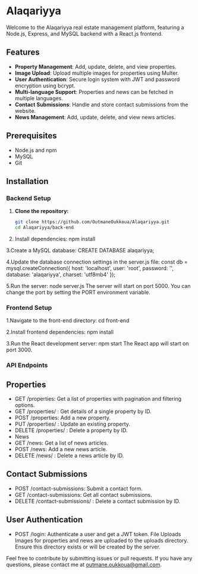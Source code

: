 # Alaqariyya

Welcome to the Alaqariyya real estate management platform, featuring a Node.js, Express, and MySQL backend with a React.js frontend.

## Features

- **Property Management**: Add, update, delete, and view properties.
- **Image Upload**: Upload multiple images for properties using Multer.
- **User Authentication**: Secure login system with JWT and password encryption using bcrypt.
- **Multi-language Support**: Properties and news can be fetched in multiple languages.
- **Contact Submissions**: Handle and store contact submissions from the website.
- **News Management**: Add, update, delete, and view news articles.

## Prerequisites

- Node.js and npm
- MySQL
- Git

## Installation

### Backend Setup

1. **Clone the repository:**
   ```bash
   git clone https://github.com/OutmaneOukkoua/Alaqariyya.git
   cd Alaqariyya/back-end
   
2. Install dependencies:
npm install

3.Create a MySQL database:
CREATE DATABASE alaqariyya;

4.Update the database connection settings in the server.js file:
const db = mysql.createConnection({
  host: 'localhost',
  user: 'root',
  password: '',
  database: 'alaqariyya',
  charset: 'utf8mb4'
});

5.Run the server:
node server.js
The server will start on port 5000. You can change the port by setting the PORT environment variable.

### Frontend Setup

1.Navigate to the front-end directory:
cd front-end

2.Install frontend dependencies:
npm install

3.Run the React development server:
npm start
The React app will start on port 3000.

### API Endpoints

## Properties
* GET /properties: Get a list of properties with pagination and filtering options.
* GET /properties/
: Get details of a single property by ID.
* POST /properties: Add a new property.
* PUT /properties/
: Update an existing property.
* DELETE /properties/
: Delete a property by ID.
* News
* GET /news: Get a list of news articles.
* POST /news: Add a new news article.
* DELETE /news/
: Delete a news article by ID.

## Contact Submissions
* POST /contact-submissions: Submit a contact form.
* GET /contact-submissions: Get all contact submissions.
* DELETE /contact-submissions/
: Delete a contact submission by ID.

## User Authentication
* POST /login: Authenticate a user and get a JWT token.
File Uploads
Images for properties and news are uploaded to the uploads directory. Ensure this directory exists or will be created by the server.



Feel free to contribute by submitting issues or pull requests. If you have any questions, please contact me at outmane.oukkoua@gmail.com.

